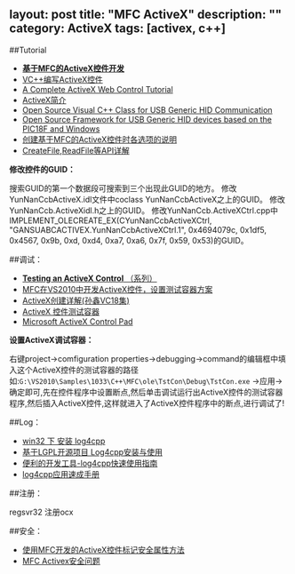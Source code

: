 layout: post
title: "MFC ActiveX"
description: ""
category: ActiveX
tags: [activex, c++]
---

##Tutorial

- [**基于MFC的ActiveX控件开发**](http://iysm.net/?p=122)
- [VC++编写ActiveX控件](http://www.cnblogs.com/beer/archive/2010/08/21/1805462.html)
- [A Complete ActiveX Web Control Tutorial](http://www.codeproject.com/Articles/14533/A-Complete-ActiveX-Web-Control-Tutorial)
- [ActiveX简介](http://maxwoods.cnblogs.com/archive/2005/11/07/270455.aspx)
- [Open Source Visual C++ Class for USB Generic HID Communication](http://www.waitingforfriday.com/index.php/Open_Source_Visual_C%2B%2B_Class_for_USB_Generic_HID_Communication#Example_code)
- [Open Source Framework for USB Generic HID devices based on the PIC18F and Windows](http://www.waitingforfriday.com/index.php/Open_Source_Framework_for_USB_Generic_HID_devices_based_on_the_PIC18F_and_Windows#readSingleReportFromDevice.28.29)
- [创建基于MFC的ActiveX控件时各选项的说明](http://blog.csdn.net/mole/article/details/4147608)
- [CreateFile,ReadFile等API详解](http://www.cnblogs.com/transcom/articles/1384946.html)

<!-- more -->

**修改控件的GUID：**

搜索GUID的第一个数据段可搜索到三个出现此GUID的地方。
修改YunNanCcbActiveX.idl文件中coclass YunNanCcbActiveX之上的GUID。
修改YunNanCcb.ActiveXidl.h之上的GUID。
修改YunNanCcb.ActiveXCtrl.cpp中IMPLEMENT_OLECREATE_EX(CYunNanCcbActiveXCtrl, "GANSUABCACTIVEX.YunNanCcbActiveXCtrl.1",
     0x4694079c, 0x1df5, 0x4567, 0x9b, 0xd, 0xd4, 0xa7, 0xa6, 0x7f, 0x59, 0x53)的GUID。

##调试：

- [**Testing an ActiveX Control** （系列）](http://www.informit.com/library/content.aspx?b=Visual_C_PlusPlus&amp;seqNum=254)
- [MFC在VS2010中开发ActiveX控件，设置测试容器方案](http://hi.baidu.com/zkgg133/blog/item/c20b508d8965a30cb31bba5d.html)
- [ActiveX创建详解(孙鑫VC18集)](http://blog.sina.com.cn/s/blog_72ad33b10100o79j.html)
- [ActiveX 控件测试容器](http://msdn.microsoft.com/zh-cn/library/f9adb5t5(v=vs.90).aspx)
- [Microsoft ActiveX Control Pad](http://wenwen.soso.com/z/q251551282.htm)

**设置ActiveX调试容器：**

右键project->comfiguration properties->debugging->command的编辑框中填入这个ActiveX控件的测试容器的路径如:`G:\VS2010\Samples\1033\C++\MFC\ole\TstCon\Debug\TstCon.exe` ->应用->确定即可,先在控件程序中设置断点,然后单击调试运行出ActiveX控件的测试容器程序,然后插入ActiveX控件,这样就进入了ActiveX控件程序中的断点,进行调试了!


##Log：

- [win32 下 安装 log4cpp](http://blog.csdn.net/standing4s/article/details/1678521)
- [基于LGPL开源项目 Log4cpp安装与使用](http://www.cppblog.com/colorful/archive/2012/03/10/167546.html)
- [便利的开发工具-log4cpp快速使用指南](http://www.ibm.com/developerworks/cn/linux/l-log4cpp/index.html)
- [log4cpp应用速成手册](http://blog.csdn.net/jq0123/article/details/1042617)

##注册：

regsvr32 注册ocx

##安全：

- [使用MFC开发的ActiveX控件标记安全属性方法](http://www.lilu.name/Html/diannaojishu/2010-05/685254791858.html)
- [MFC Activex安全问题](http://archive.cnblogs.com/a/1528521/)









